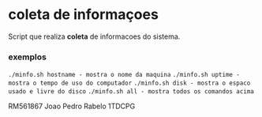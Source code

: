 # coleta de informaçoes
Script que realiza **coleta** de informacoes do sistema.

### exemplos
`./minfo.sh hostname - mostra o nome da maquina`
`./minfo.sh uptime - mostra o tempo de uso do computador`
`./minfo.sh disk - mostra o espaco usado e livre do disco`
`./minfo.sh all - mostra todos os comandos acima`

RM561867
Joao Pedro Rabelo 1TDCPG
